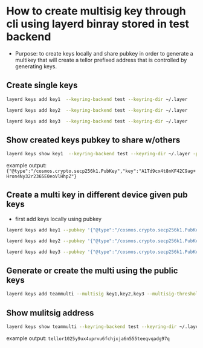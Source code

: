 # How to create multisig key through cli using layerd binray stored in test backend

- Purpose: to create keys locally and share pubkey in order to generate a multikey that will create a tellor prefixed address that is controlled by generating keys.

## Create single keys

```sh
layerd keys add key1  --keyring-backend test --keyring-dir ~/.layer
```

```sh
layerd keys add key2  --keyring-backend test --keyring-dir ~/.layer
```

```sh
layerd keys add key3  --keyring-backend test --keyring-dir ~/.layer
```

## Show created keys pubkey to share w/others

```sh
layerd keys show key1  --keyring-backend test --keyring-dir ~/.layer -p
```

example output:
`{"@type":"/cosmos.crypto.secp256k1.PubKey","key":"A1Td9cx4t8nKF42C9ag+Hron4Ny32r2365E0eoVlHhpZ"}`

## Create a multi key in different device given pub keys

- first add keys locally using pubkey

```sh
layerd keys add key1 --pubkey '{"@type":"/cosmos.crypto.secp256k1.PubKey","key":"A00994obHdjRcP+C1NTwMcRbC5b+C8uQjqsYg9Xcf5ZO"}'  --keyring-backend test --keyring-dir ~/.layer
```

```sh
layerd keys add key2 --pubkey '{"@type":"/cosmos.crypto.secp256k1.PubKey","key":"AsetxjcT/JPB9t5ddPHoou5zEW32Kst2mMWoxzjnxAsC"}'  --keyring-backend test --keyring-dir ~/.layer
```

```sh
layerd keys add key3 --pubkey '{"@type":"/cosmos.crypto.secp256k1.PubKey","key":"A6dkBv59j1xL1zHGahPq0s6gO2aSUX2wAZyUwey57l+Q"}'  --keyring-backend test --keyring-dir ~/.layer
```

## Generate or create the multi using the public keys

```sh
layerd keys add teammulti --multisig key1,key2,key3 --multisig-threshold 2  --keyring-backend test --keyring-dir ~/.layer
```

## Show mulitsig address

```sh
layerd keys show teammulti --keyring-backend test --keyring-dir ~/.layer -a
```

example output:
`tellor1025y9ux4uprvu6fchjxja6n555teeqvqadg97q`
